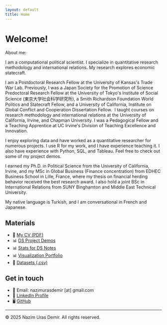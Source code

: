 ```yaml
---
layout: default
title: Home
---
```


# Welcome!

About me:

I am a computational political scientist. I specialize in quantitative research methodology and international relations. My research explores economic statecraft.

I am a Postdoctoral Research Fellow at the University of Kansas's Trade War Lab. Previously, I was a Japan Society for the Promotion of Science Predoctoral Research Fellow at the University of Tokyo's Institute of Social Science (東京大学社会科学研究所), a Smith Richardson Foundation World Politics and Statecraft Fellow, and a University of California, Institute on Global Conflict and Cooperation Dissertation Fellow.
​
I taught courses on research methodology and international relations at the University of California, Irvine, and Chapman University. I was a Pedagogical Fellow and a Teaching Apprentice at UC Irvine's Division of Teaching Excellence and Innovation.
 
I enjoy exploring data and have worked as a quantitative researcher for numerous projects. I use R for my work, and I have experience teaching it. I also have experience with Python, SQL, and Tableau. Feel free to check out some of my project demos.
 
I earned my Ph.D. in Political Science from the University of California, Irvine, and my MSc in Global Business (Finance concentration) from EDHEC Business School in Lille, France, where my thesis on financial herding behavior received the best research award. I also hold a joint BSc in International Relations from SUNY Binghamton and Middle East Technical University.

My native language is Turkish, and I am conversational in French and Japanese.

## Materials

- 📄 [My CV (PDF)](assets/docs/Demir_CV_2025.pdf)
- 📊 [DS Project Demos](/assets/plots/plot.html)
- 📊 [Stats for DS Notes](assets/docs/Demir_Stats_for_DS.pdf)
- 📊 [Visualization Portfolio](/assets/plots/plot.html)
- 📂 [Datasets (.csv)](/assets/data/data.csv)

## Get in touch

- 📧 Email: nazimurasdemir [at] gmail.com
- 💼 [LinkedIn Profile](https://www.linkedin.com/in/nazimurasdemir)
- 🖥️ [GitHub](https://github.com/urasdemir)
  
---

© 2025 Nazim Uras Demir. All rights reserved.
